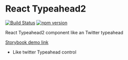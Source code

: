 # React Typeahead2

[![Build Status](https://travis-ci.org/CyberLight/react-typeahead2.svg?branch=master)](https://travis-ci.org/CyberLight/react-typeahead2)
[![npm version](https://badge.fury.io/js/react-typeahead2.svg)](https://badge.fury.io/js/react-typeahead2)

React Typeahead2 component like an Twitter typeahead

[Storybook demo link](https://cyberlight.github.io/react-typeahead2/)

* Like twitter Typeahead control
